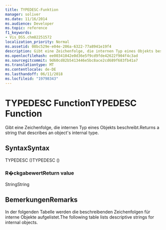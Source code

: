 ```yaml
---
title: TYPEDESC-Funktion
manager: soliver
ms.date: 11/16/2014
ms.audience: Developer
ms.topic: reference
f1_keywords:
- Vis_DSS.chm82251572
localization_priority: Normal
ms.assetid: 08bc529e-e04e-206a-6322-77a8941e19f4
description: Gibt eine Zeichenfolge, die internen Typ eines Objekts beschreibt.
ms.openlocfilehash: ee00341042e0d36e5f9cd9fde42622f904f4c3ad
ms.sourcegitcommit: 9d60cd82b5413446e5bc8ace2cd689f683fb41a7
ms.translationtype: MT
ms.contentlocale: de-DE
ms.lasthandoff: 06/11/2018
ms.locfileid: "19798343"
---
```

# <a name="typedesc-function"></a><span data-ttu-id="e0130-103">TYPEDESC Function</span><span class="sxs-lookup"><span data-stu-id="e0130-103">TYPEDESC Function</span></span>

<span data-ttu-id="e0130-104">Gibt eine Zeichenfolge, die internen Typ eines Objekts beschreibt.</span><span class="sxs-lookup"><span data-stu-id="e0130-104">Returns a string that describes an object's internal type.</span></span> 
  
## <a name="syntax"></a><span data-ttu-id="e0130-105">Syntax</span><span class="sxs-lookup"><span data-stu-id="e0130-105">Syntax</span></span>

<span data-ttu-id="e0130-106">TYPEDESC ()</span><span class="sxs-lookup"><span data-stu-id="e0130-106">TYPEDESC ()</span></span>
  
### <a name="return-value"></a><span data-ttu-id="e0130-107">R�ckgabewert</span><span class="sxs-lookup"><span data-stu-id="e0130-107">Return value</span></span>

<span data-ttu-id="e0130-108">String</span><span class="sxs-lookup"><span data-stu-id="e0130-108">String</span></span>
  
## <a name="remarks"></a><span data-ttu-id="e0130-109">Bemerkungen</span><span class="sxs-lookup"><span data-stu-id="e0130-109">Remarks</span></span>

<span data-ttu-id="e0130-110">In der folgenden Tabelle werden die beschreibenden Zeichenfolgen für interne Objekte aufgelistet.</span><span class="sxs-lookup"><span data-stu-id="e0130-110">The following table lists descriptive strings for internal objects.</span></span>
  

